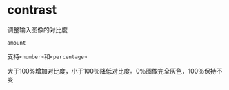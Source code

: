 # contrast

调整输入图像的对比度

`amount`

支持`<number>`和`<percentage>`

大于100%增加对比度，小于100％降低对比度。0％图像完全灰色，100％保持不变

